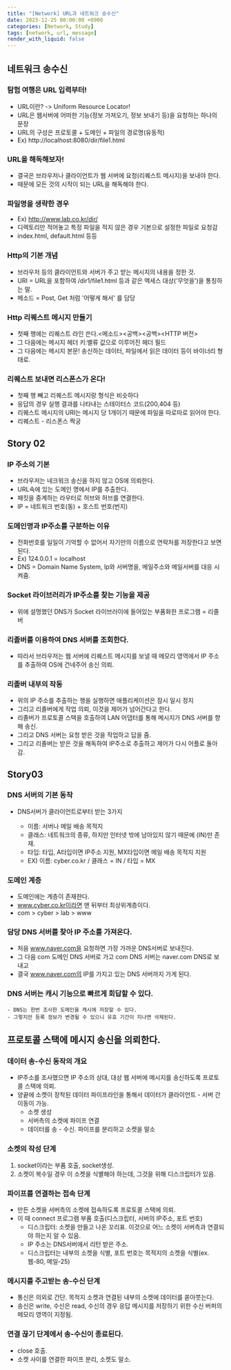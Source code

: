 ```yaml
---
title: "[Network] URL과 네트워크 송수신"
date: 2023-12-25 00:00:00 +0900
categories: [Network, Study]
tags: [network, url, message]
render_with_liquid: false
---
```


## 네트워크 송수신

### 탐험 여행은 URL 입력부터!

- URL이란? -> Uniform Resource Locator!
- URL은 웹서버에 어떠한 기능(정보 가져오기, 정보 보내기 등)을 요청하는 하나의 문장
- URL의 구성은 프로토콜 + 도메인 + 파일의 경로명(유동적)
- Ex) http://localhost:8080/dir/file1.html

### URL을 해독해보자!

- 결국은 브라우저나 클라이언트가 웹 서버에 요청(리퀘스트 메시지)을 보내야 한다.
- 때문에 모든 것의 시작이 되는 URL을 해독해야 한다.

### 파일명을 생략한 경우

- Ex) http://www.lab.co.kr/dir/
- 디렉토리만 적어놓고 특정 파일을 적지 않은 경우 기본으로 설정한 파일로 요청감
- index.html, default.html 등등

### Http의 기본 개념

- 브라우저 등의 클라이언트와 서버가 주고 받는 메시지의 내용을 정한 것.
- URI = URL을 포함하여 /dir1/file1.html 등과 같은 액세스 대상('무엇을')을 통칭하는 말.
- 메소드 = Post, Get 처럼 '어떻게 해서' 를 담당

### Http 리퀘스트 메시지 만들기

- 첫째 행에는 리퀘스트 라인 쓴다.<메소드><공백><URI><공백><HTTP 버전>
- 그 다음에는 메시지 헤더 키:밸류 값으로 이루어진 헤더 필드
- 그 다음에는 메시지 본문! 송신하는 데이터, 파일에서 읽은 데이터 등이 바이너리 형태로.

### 리퀘스트 보내면 리스폰스가 온다!

- 첫째 행 빼고 리퀘스트 메시지랑 형식은 비슷하다
- 응답의 경우 실행 결과를 나타내는 스테이터스 코드(200,404 등)
- 리퀘스트 메시지의 URI는 메시지 당 1개이기 때문에 파일을 따로따로 읽어야 한다.
- 리퀘스트 - 리스폰스 짝궁

## Story 02

### IP 주소의 기본

- 브라우저는 네크워크 송신을 하지 않고 OS에 의뢰한다.
- URL속에 있는 도메인 명에서 IP를 추출한다.
- 패킷을 중계하는 라우터로 허브와 허브를 연결한다.
- IP = 네트워크 번호(동) + 호스트 번호(번지)

### 도메인명과 IP주소를 구분하는 이유

- 전화번호를 일일이 기억할 수 없어서 자기만의 이름으로 연락처를 저장한다고 보면 된다.
- Ex) 124.0.0.1 = localhost
- DNS = Domain Name System, Ip와 서버명을, 메일주소와 메일서버를 대응 시켜줌.

### Socket 라이브러리가 IP주소를 찾는 기능을 제공

- 위에 설명했던 DNS가 Socket 라이브러이에 들어있는 부품화한 프로그램 = 리졸버

### 리졸버를 이용하여 DNS 서버를 조회한다.

- 따라서 브라우저는 웹 서버에 리퀘스트 메시지를 보낼 때 메모리 영역에서 IP 주소를 추출하여 OS에 건네주어 송신 의뢰.

### 리졸버 내부의 작동

- 위의 IP 주소를 추출하는 행을 실행하면 애플리케이션은 잠시 일시 정지
- 그리고 리졸버에게 작업 의뢰, 이것을 제어가 넘어간다고 한다.
- 리졸버가 프로토콜 스택을 호출하여 LAN 어댑터를 통해 메시지가 DNS 서버를 향해 송신.
- 그리고 DNS 서버는 요청 받은 것을 작업하고 답을 줌.
- 그리고 리졸버는 받은 것을 해독하여 IP주소로 추출하고 제어가 다시 어플로 돌아감.

## Story03

### DNS 서버의 기본 동작

- DNS서버가 클라이언트로부터 받는 3가지

  - 이름: 서버나 메일 배송 목적지
  - 클래스: 네트워크의 종류, 하지만 인터넷 밖에 남아있지 않기 때문에 (IN)만 존재.
  - 타입: 타입, A타입이면 IP주소 지원, MX타입이면 메일 배송 목적지 지원
  - EX) 이름: cyber.co.kr / 클래스 = IN / 타입 = MX

### 도메인 계층

- 도메인에는 계층이 존재한다.
- www.cyber.co.kr이라면 맨 뒤부터 최상위계층이다.
- com > cyber > lab > www

### 담당 DNS 서버를 찾아 IP 주소를 가져온다.

- 처음 www.naver.com을 요청하면 가장 가까운 DNS서버로 보내진다.
- 그 다음 com 도메인 DNS 서버로 가고 com DNS 서버는 naver.com DNS로 보내고
- 결국 www.naver.com의 IP를 가지고 있는 DNS 서버까지 가게 된다.

### DNS 서버는 캐시 기능으로 빠르게 회답할 수 있다.

    - DNS는 한번 조사한 도메인을 캐시에 저장할 수 있다.
    - 그렇지만 등록 정보가 변경될 수 있으니 유효 기간이 지나면 삭제된다.

## 프로토콜 스택에 메시지 송신을 의뢰한다.

### 데이터 송-수신 동작의 개요

- IP주소를 조사했으면 IP 주소의 상대, 대상 웹 서버에 메시지를 송신하도록 프로토콜 스택에 의뢰.
- 양끝에 소켓이 장착된 데이터 파이프라인을 통해서 데이터가 클라이언트 - 서버 간 이동이 가능.
  - 소켓 생성
  - 서버측의 소켓에 파이프 연결
  - 데이터를 송 - 수신.
    파이프를 분리하고 소켓을 말소

### 소켓의 작성 단계

1. socket이라는 부품 호출, socket생성.
2. 소켓이 복수일 경우 이 소켓을 식별해야 하는데, 그것을 위해 디스크립터가 있음.

### 파이프를 연결하는 접속 단계

- 만든 소켓을 서버측의 소켓에 접속하도록 프로토콜 스택에 의뢰.
- 이 때 connect 프로그램 부품 호출(디스크립터, 서버의 IP주소, 포트 번호)
  - 디스크립터: 소켓을 만들고 나온 꼬리표. 이것으로 어느 소켓이 서버측과 연결되야 하는지 알 수 있음.
  - IP 주소는 DNS서버에서 리턴 받은 주소.
  - 디스크립터는 내부의 소켓을 식별, 포트 번호는 목적지의 소켓을 식별(ex. 웹-80, 메일-25)

### 메시지를 주고받는 송-수신 단계

- 통신은 의외로 간단. 목적지 소켓과 연결된 내부의 소켓에 데이터를 쏟아붓는다.
- 송신은 write, 수신은 read, 수신의 경우 응답 메시지를 저장하기 위한 수신 버퍼의 메모리 영역이 지정됨.

### 연결 끊기 단계에서 송-수신이 종료된다.

- close 호출.
- 소켓 사이를 연결한 파이프 분리, 소켓도 말소.
